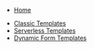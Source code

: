 - [Home](https://corticon.github.io/templates/#/?id=serverless-templates)

* [Classic Templates](classic-templates/README.md)
* [Serverless Templates](js-templates/README.md)
* [Dynamic Form Templates](form-templates/README.md)